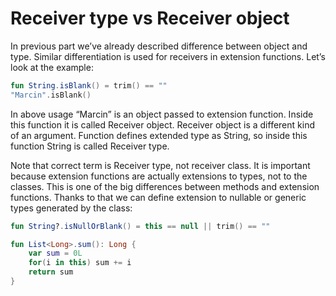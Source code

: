 # Receiver type vs Receiver object

In previous part we’ve already described difference between object and type. Similar differentiation is used for receivers in extension functions. Let’s look at the example:

```kotlin
fun String.isBlank() = trim() == ""
"Marcin".isBlank()
```

In above usage “Marcin” is an object passed to extension function. Inside this function it is called Receiver object. Receiver object is a different kind of an argument. Function defines extended type as String, so inside this function String is called Receiver type.

Note that correct term is Receiver type, not receiver class. It is important because extension functions are actually extensions to types, not to the classes. This is one of the big differences between methods and extension functions. Thanks to that we can define extension to nullable or generic types generated by the class:

```kotlin
fun String?.isNullOrBlank() = this == null || trim() == ""

fun List<Long>.sum(): Long {
    var sum = 0L
    for(i in this) sum += i
    return sum
}
```

